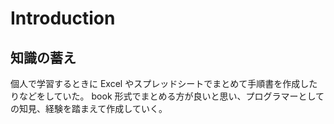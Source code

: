 # Introduction

## 知識の蓄え

個人で学習するときに Excel やスプレッドシートでまとめて手順書を作成したりなどをしていた。
book 形式でまとめる方が良いと思い、プログラマーとしての知見、経験を踏まえて作成していく。
